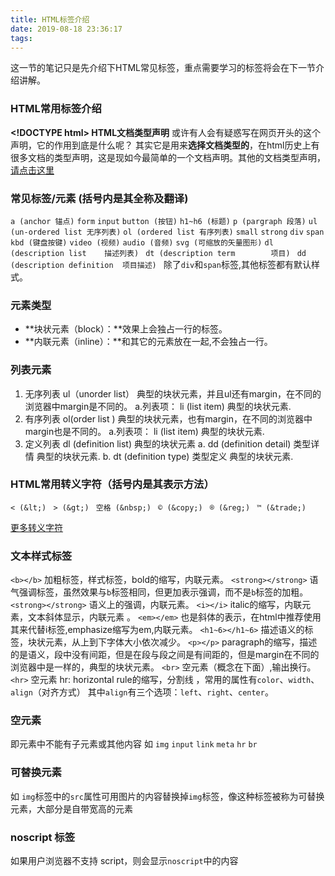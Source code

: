 ```yaml
---
title: HTML标签介绍
date: 2019-08-18 23:36:17
tags:
---
```

这一节的笔记只是先介绍下HTML常见标签，重点需要学习的标签将会在下一节介绍讲解。
### HTML常用标签介绍
**&lt;!DOCTYPE html&gt; HTML文档类型声明**
或许有人会有疑惑写在网页开头的这个声明，它的作用到底是什么呢？
其实它是用来**选择文档类型的**，在html历史上有很多文档的类型声明，这是现如今最简单的一个文档声明。其他的文档类型声明，[请点击这里](https://www.w3.org/QA/2002/04/valid-dtd-list.html)

### 常见标签/元素 (括号内是其全称及翻译)
`a (anchor 锚点)`
`form`
`input`
`button (按钮)`
`h1~h6 (标题)`
`p (pargraph 段落)`
`ul (un-ordered list 无序列表)`
`ol (ordered list 有序列表)`
`small`
`strong`
`div`
`span`
`kbd (键盘按键)`
`video (视频)`
`audio (音频)`
`svg (可缩放的矢量图形)`
`dl (description list    描述列表) `
`dt (description term        项目) `
`dd (description definition  项目描述) `
除了`div`和`span`标签,其他标签都有默认样式。

### 元素类型
- **块状元素（block）：**效果上会独占一行的标签。
- **内联元素（inline）：**和其它的元素放在一起,不会独占一行。

### 列表元素
1. 无序列表 ul（unorder list） 典型的块状元素，并且ul还有margin，在不同的浏览器中margin是不同的。
 a.列表项： li (list item) 典型的块状元素.
2. 有序列表 ol(order list ) 典型的块状元素，也有margin，在不同的浏览器中margin也是不同的。
 a.列表项： li (list item) 典型的块状元素.
3. 定义列表 dl (definition list) 典型的块状元素
 a. dd (definition detail) 类型详情 典型的块状元素.
 b. dt (definition type) 类型定义 典型的块状元素.

### HTML常用转义字符（括号内是其表示方法）
`< (&lt;) `
`> (&gt;) `
`空格 (&nbsp;) `
`© (&copy;) `
`® (&reg;) `
`™ (&trade;) `

[更多转义字符](http://tool.oschina.net/commons?type=2)

### 文本样式标签
`<b></b>` 加粗标签，样式标签，bold的缩写，内联元素。
`<strong></strong>` 语气强调标签，虽然效果与`b`标签相同，但更加表示强调，而不是`b`标签的加粗。
`<strong></strong>` 语义上的强调，内联元素。
`<i></i>` italic的缩写，内联元素，文本斜体显示，内联元素 。
`<em></em>` 也是斜体的表示，在html中推荐使用其来代替i标签,emphasize缩写为em,内联元素。
`<h1~6></h1~6>` 描述语义的标签，块状元素，从上到下字体大小依次减少。
`<p></p>` paragraph的缩写，描述的是语义，段中没有间距，但是在段与段之间是有间距的，但是margin在不同的浏览器中是一样的，典型的块状元素。
`<br>` 空元素（概念在下面）,输出换行。
`<hr>` 空元素 hr: horizontal rule的缩写，分割线 ，常用的属性有`color`、`width`、`align`（对齐方式） 其中`align`有三个选项：`left`、`right`、`center`。


### 空元素
即元素中不能有子元素或其他内容
如 `img` `input` `link` `meta` `hr` `br`

### 可替换元素
如 `img`标签中的`src`属性可用图片的内容替换掉`img`标签，像这种标签被称为可替换元素，大部分是自带宽高的元素

### noscript 标签
如果用户浏览器不支持 script，则会显示`noscript`中的内容